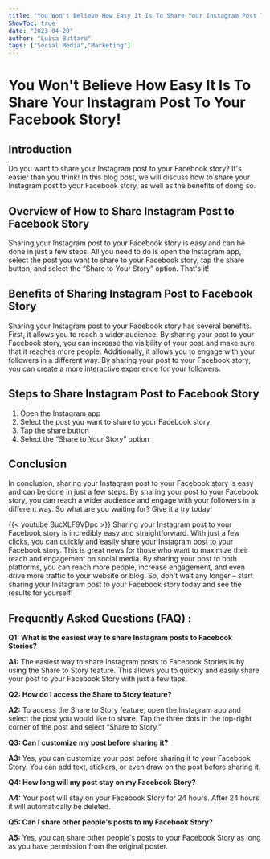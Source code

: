 ```yaml
---
title: "You Won't Believe How Easy It Is To Share Your Instagram Post To Your Facebook Story!"
ShowToc: true 
date: "2023-04-20"
author: "Luisa Buttaro" 
tags: ["Social Media","Marketing"]
---
```

# You Won't Believe How Easy It Is To Share Your Instagram Post To Your Facebook Story!

## Introduction

Do you want to share your Instagram post to your Facebook story? It's easier than you think! In this blog post, we will discuss how to share your Instagram post to your Facebook story, as well as the benefits of doing so. 

## Overview of How to Share Instagram Post to Facebook Story

Sharing your Instagram post to your Facebook story is easy and can be done in just a few steps. All you need to do is open the Instagram app, select the post you want to share to your Facebook story, tap the share button, and select the “Share to Your Story” option. That's it!

## Benefits of Sharing Instagram Post to Facebook Story

Sharing your Instagram post to your Facebook story has several benefits. First, it allows you to reach a wider audience. By sharing your post to your Facebook story, you can increase the visibility of your post and make sure that it reaches more people. Additionally, it allows you to engage with your followers in a different way. By sharing your post to your Facebook story, you can create a more interactive experience for your followers. 

## Steps to Share Instagram Post to Facebook Story

1. Open the Instagram app
2. Select the post you want to share to your Facebook story
3. Tap the share button
4. Select the “Share to Your Story” option

## Conclusion

In conclusion, sharing your Instagram post to your Facebook story is easy and can be done in just a few steps. By sharing your post to your Facebook story, you can reach a wider audience and engage with your followers in a different way. So what are you waiting for? Give it a try today!

{{< youtube BucXLF9VDpc >}} 
Sharing your Instagram post to your Facebook story is incredibly easy and straightforward. With just a few clicks, you can quickly and easily share your Instagram post to your Facebook story. This is great news for those who want to maximize their reach and engagement on social media. By sharing your post to both platforms, you can reach more people, increase engagement, and even drive more traffic to your website or blog. So, don't wait any longer – start sharing your Instagram post to your Facebook story today and see the results for yourself!

## Frequently Asked Questions (FAQ) :
**Q1: What is the easiest way to share Instagram posts to Facebook Stories?**

**A1:** The easiest way to share Instagram posts to Facebook Stories is by using the Share to Story feature. This allows you to quickly and easily share your post to your Facebook Story with just a few taps.

**Q2: How do I access the Share to Story feature?**

**A2:** To access the Share to Story feature, open the Instagram app and select the post you would like to share. Tap the three dots in the top-right corner of the post and select “Share to Story.”

**Q3: Can I customize my post before sharing it?**

**A3:** Yes, you can customize your post before sharing it to your Facebook Story. You can add text, stickers, or even draw on the post before sharing it.

**Q4: How long will my post stay on my Facebook Story?**

**A4:** Your post will stay on your Facebook Story for 24 hours. After 24 hours, it will automatically be deleted.

**Q5: Can I share other people's posts to my Facebook Story?**

**A5:** Yes, you can share other people's posts to your Facebook Story as long as you have permission from the original poster.


